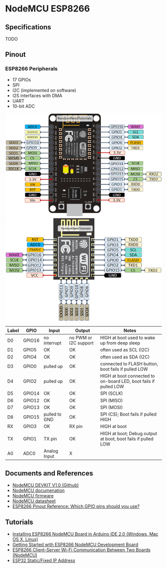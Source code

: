 # NodeMCU ESP8266

## Specifications
TODO

## Pinout
### ESP8266 Peripherals
- 17 GPIOs
- SPI
- I2C (implemented on software)
- I2S interfaces with DMA
- UART
- 10-bit ADC

[![nodeMCU_pinout](./nodeMCU_pinout.jpg)](https://randomnerdtutorials.com/esp8266-pinout-reference-gpios/) [![Pinout](./ESP8266_pinout.jpg)](https://randomnerdtutorials.com/esp8266-pinout-reference-gpios/)

Label | GPIO | Input | Output | Notes
-|-|-|-|-
D0 | GPIO16 | no interrupt | no PWM or I2C support | HIGH at boot used to wake up from deep sleep
D1 | GPIO5 | OK | OK | often used as SCL (I2C)
D2 | GPIO4 | OK | OK | often used as SDA (I2C)
D3 | GPIO0 | pulled up | OK | connected to FLASH button, boot fails if pulled LOW
D4 | GPIO2 | pulled up | OK | HIGH at boot connected to on-board LED, boot fails if pulled LOW
D5 | GPIO14 | OK | OK | SPI (SCLK)
D6 | GPIO12 | OK | OK | SPI (MISO)
D7 | GPIO13 | OK | OK | SPI (MOSI)
D8 | GPIO15 | pulled to GND | OK | SPI (CS); Boot fails if pulled HIGH
RX | GPIO3 | OK | RX pin | HIGH at boot
TX | GPIO1 | TX pin | OK | HIGH at boot; Debug output at boot, boot fails if pulled LOW
A0 | ADC0 | Analog Input | X |

## Documents and References
- [NodeMCU DEVKIT V1.0 (Github)](https://github.com/nodemcu/nodemcu-devkit-v1.0/tree/master)
- [NodeMCU documenation](https://nodemcu.readthedocs.io/)
- [NodeMCU firmware](https://github.com/nodemcu/nodemcu-firmware)
- [NodeMCU datasheet](https://components101.com/development-boards/nodemcu-esp8266-pinout-features-and-datasheet)
- [ESP8266 Pinout Reference: Which GPIO pins should you use?](https://randomnerdtutorials.com/esp8266-pinout-reference-gpios/)

## Tutorials
- [Installing ESP8266 NodeMCU Board in Arduino IDE 2.0 (Windows, Mac OS X, Linux)](https://randomnerdtutorials.com/installing-esp8266-nodemcu-arduino-ide-2-0/)
- [Getting Started with ESP8266 NodeMCU Development Board](https://randomnerdtutorials.com/getting-started-with-esp8266-wifi-transceiver-review/)
- [ESP8266 Client-Server Wi-Fi Communication Between Two Boards (NodeMCU)](https://randomnerdtutorials.com/esp8266-nodemcu-client-server-wi-fi/)
- [ESP32 Static/Fixed IP Address](https://randomnerdtutorials.com/esp32-static-fixed-ip-address-arduino-ide/)